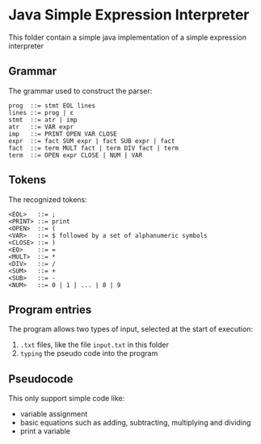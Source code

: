 # Java Simple Expression Interpreter

This folder contain a simple java implementation of a simple expression interpreter

## Grammar

The grammar used to construct the parser: 

```
prog  ::= stmt EOL lines
lines ::= prog | ε
stmt  ::= atr | imp
atr   ::= VAR expr
imp   ::= PRINT OPEN VAR CLOSE
expr  ::= fact SUM expr | fact SUB expr | fact
fact  ::= term MULT fact | term DIV fact | term
term  ::= OPEN expr CLOSE | NUM | VAR
```

## Tokens

The recognized tokens: 

```
<EOL>   ::= ;
<PRINT> ::= print
<OPEN>  ::= (
<VAR>   ::= $ followed by a set of alphanumeric symbols
<CLOSE> ::= )
<EQ>    ::= =
<MULT>  ::= *
<DIV>   ::= /
<SUM>   ::= +
<SUB>   ::= -
<NUM>   ::= 0 | 1 | ... | 8 | 9
```
## Program entries 

The program allows two types of input, selected at the start of execution: 

1. ```.txt``` files, like the file `input.txt` in this folder
2. `typing` the pseudo code into the program

## Pseudocode 

This only support simple code like: 

- variable assignment 
- basic equations such as adding, subtracting, multiplying and dividing
- print a variable
